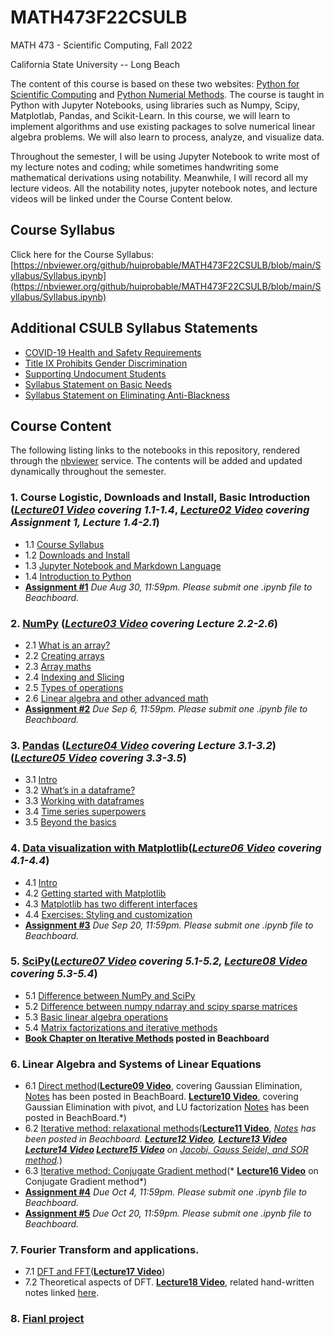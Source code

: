 # MATH473F22CSULB

MATH 473 - Scientific Computing, Fall 2022

California State University -- Long Beach

The content of this course is based on these two websites: [Python for Scientific Computing](https://aaltoscicomp.github.io/python-for-scicomp/) and [Python Numerial Methods](https://pythonnumericalmethods.berkeley.edu/notebooks/index.html). The course is taught in Python with Jupyter Notebooks, using libraries such as Numpy, Scipy, Matplotlab, Pandas, and Scikit-Learn. In this course, we will learn to implement algorithms and use existing packages to solve numerical linear algebra problems. We will also learn to process, analyze, and visualize data. 

Throughout the semester, I will be using Jupyter Notebook to write most of my lecture notes and coding; while sometimes handwriting some mathematical derivations using notability. Meanwhile, I will record all my lecture videos. All the notability notes, jupyter notebook notes, and lecture videos will be linked under the Course Content below. 

## Course Syllabus

Click here for the Course Syllabus: [https://nbviewer.org/github/huiprobable/MATH473F22CSULB/blob/main/Syllabus/Syllabus.ipynb](https://nbviewer.org/github/huiprobable/MATH473F22CSULB/blob/main/Syllabus/Syllabus.ipynb)

## Additional CSULB Syllabus Statements

* [COVID-19 Health and Safety Requirements](https://nbviewer.org/github/huiprobable/MATH473F22CSULB/blob/main/Syllabus/Syllabus.ipynb#COVID-19-Health-and-Safety-Requirements)
* [Title IX Prohibits Gender Discrimination](https://nbviewer.org/github/huiprobable/MATH473F22CSULB/blob/main/Syllabus/Syllabus.ipynb#Title-IX-Prohibits-Gender-Discrimination)
* [Supporting Undocument Students](https://nbviewer.org/github/huiprobable/MATH473F22CSULB/blob/main/Syllabus/Syllabus.ipynb#Supporting-Undocument-Students)
* [Syllabus Statement on Basic Needs](https://nbviewer.org/github/huiprobable/MATH473F22CSULB/blob/main/Syllabus/Syllabus.ipynb#Syllabus-Statement-on-Basic-Needs)
* [Syllabus Statement on Eliminating Anti-Blackness](https://nbviewer.org/github/huiprobable/MATH473F22CSULB/blob/main/Syllabus/Syllabus.ipynb#Syllabus-Statement-on-Eliminating-Anti-Blackness)

## Course Content

The following listing links to the notebooks in this repository, rendered through the [nbviewer](http://nbviewer.jupyter.org) service. The contents will be added and updated dynamically throughout the semester. 

### 1. Course Logistic, Downloads and Install, Basic Introduction (*[Lecture01 Video](https://csulb-my.sharepoint.com/:v:/g/personal/paul_sun_csulb_edu/EVOFyfq7cvRHuz-GqE0VEIABppFvKUdYmINOUTNAcKUV0w?e=aAfufc) covering 1.1-1.4*, *[Lecture02 Video](https://csulb-my.sharepoint.com/:v:/g/personal/paul_sun_csulb_edu/EbVot__GVBxGj1ZT21iPNbMBsFCgczzqqYPe9cQqHg8LbQ?e=uz7xZV) covering Assignment 1, Lecture 1.4-2.1*)
* 1.1 [Course Syllabus](https://nbviewer.org/github/huiprobable/MATH473F22CSULB/blob/main/Syllabus/Syllabus.ipynb)
* 1.2 [Downloads and Install](https://nbviewer.org/github/huiprobable/MATH473F22CSULB/blob/main/Lectures/Downloads.ipynb)
* 1.3 [Jupyter Notebook and Markdown Language](https://nbviewer.org/github/huiprobable/MATH473F22CSULB/blob/main/Lectures/Markdown.ipynb)
* 1.4 [Introduction to Python](https://nbviewer.org/github/huiprobable/MATH473F22CSULB/blob/main/Lectures/Lec01.ipynb)
* **[Assignment #1](https://nbviewer.org/github/huiprobable/MATH473F22CSULB/blob/main/Assignments/Assignment01.ipynb)** *Due Aug 30, 11:59pm. Please submit one .ipynb file to Beachboard.*

### 2. [NumPy](https://nbviewer.org/github/huiprobable/MATH473F22CSULB/blob/main/Lectures/Lec02_numPy.ipynb) (*[Lecture03 Video](https://csulb-my.sharepoint.com/:v:/g/personal/paul_sun_csulb_edu/EQC8MRLbygZOjbo7NMkV8G8BA153H0iaPsTYDjgh8CRG9Q?e=wY2atD) covering Lecture 2.2-2.6*)
* 2.1 [What is an array?](https://nbviewer.org/github/huiprobable/MATH473F22CSULB/blob/main/Lectures/Lec02_numPy.ipynb#What-is-an-array?)
* 2.2 [Creating arrays](https://nbviewer.org/github/huiprobable/MATH473F22CSULB/blob/main/Lectures/Lec02_numPy.ipynb#Creating-arrays)
* 2.3 [Array maths](https://nbviewer.org/github/huiprobable/MATH473F22CSULB/blob/main/Lectures/Lec02_numPy.ipynb#Array-maths)
* 2.4 [Indexing and Slicing](https://nbviewer.org/github/huiprobable/MATH473F22CSULB/blob/main/Lectures/Lec02_numPy.ipynb#Indexing-and-Slicing)
* 2.5 [Types of operations](https://nbviewer.org/github/huiprobable/MATH473F22CSULB/blob/main/Lectures/Lec02_numPy.ipynb#Types-of-oper5tions)
* 2.6 [Linear algebra and other advanced math](https://nbviewer.org/github/huiprobable/MATH473F22CSULB/blob/main/Lectures/Lec02_numPy.ipynb#Linear-algebra-and-other-advanced-math)
* **[Assignment #2](https://nbviewer.org/github/huiprobable/MATH473F22CSULB/blob/main/Assignments/Assignment02.ipynb)** *Due Sep 6, 11:59pm. Please submit one .ipynb file to Beachboard.*

### 3. [Pandas](https://nbviewer.org/github/huiprobable/MATH473F22CSULB/blob/main/Lectures/Lec03_pandas.ipynb) (*[Lecture04 Video](https://csulb-my.sharepoint.com/:v:/g/personal/paul_sun_csulb_edu/EQY27uwpy7pPt14TY1cvHIIB0U4J7uBX_CbvEYxFMjZPow?e=tH5KjW) covering Lecture 3.1-3.2*)(*[Lecture05 Video](https://csulb-my.sharepoint.com/:v:/g/personal/paul_sun_csulb_edu/ETViGa4UB9hOlCQWfyH-howB-GyDWmLtLeZF0IN14K1rUQ?e=csPN3j) covering 3.3-3.5*)
* 3.1 [Intro](https://nbviewer.org/github/huiprobable/MATH473F22CSULB/blob/main/Lectures/Lec03_pandas.ipynb#Questions:)
* 3.2 [What’s in a dataframe?](https://nbviewer.org/github/huiprobable/MATH473F22CSULB/blob/main/Lectures/Lec03_pandas.ipynb#What’s-in-a-dataframe?)
* 3.3 [Working with dataframes](https://nbviewer.org/github/huiprobable/MATH473F22CSULB/blob/main/Lectures/Lec03_pandas.ipynb#Working-with-dataframes)
* 3.4 [Time series superpowers](https://nbviewer.org/github/huiprobable/MATH473F22CSULB/blob/main/Lectures/Lec03_pandas.ipynb#Time-series-superpowers)
* 3.5 [Beyond the basics](https://nbviewer.org/github/huiprobable/MATH473F22CSULB/blob/main/Lectures/Lec03_pandas.ipynb#Beyond-the-basics)

### 4. [Data visualization with Matplotlib](https://nbviewer.org/github/huiprobable/MATH473F22CSULB/blob/main/Lectures/Lec04_Matplotlib.ipynb)(*[Lecture06 Video](https://csulb-my.sharepoint.com/:v:/g/personal/paul_sun_csulb_edu/EbmE5LGbQHZBq3EbhyxyxrIBDkfsqU7uzLSVityBu2vwXw?e=hR2ltU) covering 4.1-4.4*)
* 4.1 [Intro](https://nbviewer.org/github/huiprobable/MATH473F22CSULB/blob/main/Lectures/Lec04_Matplotlib.ipynb#Questions)
* 4.2 [Getting started with Matplotlib](https://nbviewer.org/github/huiprobable/MATH473F22CSULB/blob/main/Lectures/Lec04_Matplotlib.ipynb#Getting_started_with_Matplotlib)
* 4.3 [Matplotlib has two different interfaces](https://nbviewer.org/github/huiprobable/MATH473F22CSULB/blob/main/Lectures/Lec04_Matplotlib.ipynb#Matplotlib_has_two_different_interfaces)
* 4.4 [Exercises: Styling and customization](https://nbviewer.org/github/huiprobable/MATH473F22CSULB/blob/main/Lectures/Lec04_Matplotlib.ipynb#Exercises:_Styling_and_customization)
* **[Assignment #3](https://nbviewer.org/github/huiprobable/MATH473F22CSULB/blob/main/Assignments/Assignment03.ipynb)** *Due Sep 20, 11:59pm. Please submit one .ipynb file to Beachboard.*
 
### 5. [SciPy](https://nbviewer.org/github/huiprobable/MATH473F22CSULB/blob/main/Lectures/Lec05_sciPy.ipynb)(*[Lecture07 Video](https://csulb-my.sharepoint.com/:v:/g/personal/paul_sun_csulb_edu/ESf5ifV4Lm1IqiMM_wPnhisBTvvKpUN2R_N8iW_5_wGsdQ?e=TYpGrc) covering 5.1-5.2, [Lecture08 Video](https://csulb-my.sharepoint.com/:v:/g/personal/paul_sun_csulb_edu/ETPC5OqgSEFNvwbUI1AEfIsBkFWm_73cH6J_mdJlV0RlBg?e=f1VaRs) covering 5.3-5.4*)
* 5.1 [Difference between NumPy and SciPy](https://nbviewer.org/github/huiprobable/MATH473F22CSULB/blob/main/Lectures/Lec05_sciPy.ipynb#difference_between_NumPy_and_SciPy)
* 5.2 [Difference between numpy ndarray and scipy sparse matrices](https://nbviewer.org/github/huiprobable/MATH473F22CSULB/blob/main/Lectures/Lec05_sciPy.ipynb#Difference_between_numpy_ndarray_and_scipy_sparse_matrices)
* 5.3 [Basic linear algebra operations](https://nbviewer.org/github/huiprobable/MATH473F22CSULB/blob/main/Lectures/Lec05_sciPy.ipynb#Basic_linear_algebra_operations)
* 5.4 [Matrix factorizations and iterative methods](https://nbviewer.org/github/huiprobable/MATH473F22CSULB/blob/main/Lectures/Lec05_sciPy.ipynb#Matrix_factorizations_and_iterative_methods)
* **[Book Chapter on Iterative Methods](https://bbcsulb.desire2learn.com/d2l/le/lessons/882925/units/10457736) posted in Beachboard**

### 6. Linear Algebra and Systems of Linear Equations
* 6.1 [Direct method](https://nbviewer.org/github/huiprobable/MATH473F22CSULB/blob/main/Lectures/Lec06_DirectMethod.ipynb)(**[Lecture09 Video](https://csulb-my.sharepoint.com/:v:/g/personal/paul_sun_csulb_edu/EfYNbXrYorBHsPaWp8gjuCkB5JOkMFMKIbqEzpBQ_BmzfA?e=PZSkFC)**, covering Gaussian Elimination, [Notes](https://bbcsulb.desire2learn.com/d2l/le/lessons/882925/units/10466326) has been posted in BeachBoard. **[Lecture10 Video](https://csulb-my.sharepoint.com/:v:/g/personal/paul_sun_csulb_edu/ESCaIcQ5qIVCl50D2dsu74YBrFFCrnScPdU_fv_6K2ErjA?e=mxqOyz)**, covering Gaussian Elimination with pivot, and LU factorization [Notes](https://bbcsulb.desire2learn.com/d2l/le/lessons/882925/topics/10466328) has been posted in BeachBoard.*)
* 6.2 [Iterative method: relaxational methods](https://nbviewer.org/github/huiprobable/MATH473F22CSULB/blob/main/Lectures/Lec07_IterativeMethod.ipynb)(**[Lecture11 Video](https://csulb-my.sharepoint.com/:v:/g/personal/paul_sun_csulb_edu/EY1DM2P4I7RCm0z5JowRvg8BgiqRLzYvfh32awB3YgXdRg?e=TVuvVB)**, *[Notes](https://bbcsulb.desire2learn.com/d2l/le/lessons/882925/units/10466326) has been posted in Beachboard. **[Lecture12 Video](https://csulb-my.sharepoint.com/:v:/g/personal/paul_sun_csulb_edu/Edegy8l8aFxKk2xD0fhjS6wBlFi7rzrEcLoHlf9PEzHpRw?e=FBcu5a)**, **[Lecture13 Video](https://csulb-my.sharepoint.com/:v:/g/personal/paul_sun_csulb_edu/Eb613A_kXA5NohzbjvVzrAQBK5YGOK7KMZ08Bhfm6r09bg?e=gdc1Ty) [Lecture14 Video](https://csulb-my.sharepoint.com/:v:/g/personal/paul_sun_csulb_edu/EfWgTK5vqZtEv-v1Xl7SqdsBmgbS7-VTgdfZjMnbFYOgsw?e=wlZ7EY) [Lecture15 Video](https://csulb-my.sharepoint.com/:v:/g/personal/paul_sun_csulb_edu/EQcoWFo06fJGsIzBgTOoA7EBUsfcRroVQnftLkd5gLhQtw?e=PAGYIM)** on [Jacobi, Gauss Seidel, and SOR method](https://bbcsulb.desire2learn.com/d2l/le/lessons/882925/units/10466326).*) 
* 6.3 [Iterative method: Conjugate Gradient method](https://nbviewer.org/github/huiprobable/MATH473F22CSULB/blob/main/Lectures/Lec08_CG_PCG.ipynb)(* **[Lecture16 Video](https://csulb-my.sharepoint.com/:v:/g/personal/paul_sun_csulb_edu/EfplA_-p_85HtzuUNp-56s4Bj4C3KqqhogbCaW7z0HrH3Q?e=cYhbxQ)** on Conjugate Gradient method*)
* **[Assignment #4](https://nbviewer.org/github/huiprobable/MATH473F22CSULB/blob/main/Assignments/Assignment04.ipynb)** *Due Oct 4, 11:59pm. Please submit one .ipynb file to Beachboard.*
* **[Assignment #5](https://nbviewer.org/github/huiprobable/MATH473F22CSULB/blob/main/Assignments/Assignment05.ipynb)** *Due Oct 20, 11:59pm. Please submit one .ipynb file to Beachboard.*

### 7. Fourier Transform and applications. 
* 7.1 [DFT and FFT](https://nbviewer.org/github/huiprobable/MATH473F22CSULB/blob/main/Lectures/Lec09_FFT.ipynb)(**[Lecture17 Video](https://csulb-my.sharepoint.com/:v:/g/personal/paul_sun_csulb_edu/Ed0I-v08KTxPlY2NDqowy3sBd7ah9kQLQbszRZTrixQ4mg?e=T2piNP)**)
* 7.2 Theoretical aspects of DFT. **[Lecture18 Video](https://csulb-my.sharepoint.com/:v:/g/personal/paul_sun_csulb_edu/EeclI5mAyZVHpTmAS8PDitsBKqZIikVDCfT4_T859-xFbA?e=5O2nX8)**, related hand-written notes linked [here](https://bbcsulb.desire2learn.com/d2l/le/lessons/882925/units/10466326). 

### 8. [Fianl project](https://csulb-my.sharepoint.com/:w:/g/personal/paul_sun_csulb_edu/EVL03tNv3EtBlyVkYJBo0wkBQBdljkOeMhXoQ_FaTn5TGg?e=pt7Vel)